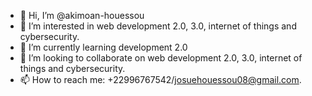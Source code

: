 - 👋 Hi, I’m @akimoan-houessou
- 👀 I’m interested in web development 2.0, 3.0, internet of things and cybersecurity.
- 🌱 I’m currently learning development 2.0
- 💞️ I’m looking to collaborate on web development 2.0, 3.0, internet of things and cybersecurity.
- 📫 How to reach me: +22996767542/josuehouessou08@gmail.com.

<!---
akimoan-houessou/akimoan-houessou is a ✨ special ✨ repository because its `README.md` (this file) appears on your GitHub profile.
You can click the Preview link to take a look at your changes.
--->
